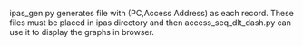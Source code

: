 ipas_gen.py generates file  with (PC,Access Address) as each record.
These files must be placed in ipas directory and then access_seq_dlt_dash.py can use it to display the graphs in browser.

